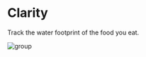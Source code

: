 # Clarity
Track the water footprint of the food you eat.

![group](https://user-images.githubusercontent.com/20412561/44828340-4ab73980-abcc-11e8-813d-c3420147e52f.png)
